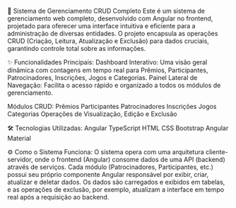 🚀 Sistema de Gerenciamento CRUD Completo
Este é um sistema de gerenciamento web completo, desenvolvido com Angular no frontend, projetado para oferecer uma interface intuitiva e eficiente para a administração de diversas entidades. O projeto encapsula as operações CRUD (Criação, Leitura, Atualização e Exclusão) para dados cruciais, garantindo controle total sobre as informações.

✨ Funcionalidades Principais:
Dashboard Interativo: Uma visão geral dinâmica com contagens em tempo real para Prêmios, Participantes, Patrocinadores, Inscrições, Jogos e Categorias.
Painel Lateral de Navegação: Facilita o acesso rápido e organizado a todos os módulos de gerenciamento.

Módulos CRUD:
Prêmios
Participantes
Patrocinadores
Inscrições
Jogos
Categorias
Operações de Visualização, Edição e Exclusão

🛠️ Tecnologias Utilizadas:
Angular
TypeScript
HTML
CSS
Bootstrap
Angular Material


⚙️ Como o Sistema Funciona:
O sistema opera com uma arquitetura cliente-servidor, onde o frontend (Angular) consome dados de uma API (backend) através de serviços. Cada módulo (Patrocinadores, Participantes, etc.) possui seu próprio componente Angular responsável por exibir, criar, atualizar e deletar dados. Os dados são carregados e exibidos em tabelas, e as operações de exclusão, por exemplo, atualizam a interface em tempo real após a requisição ao backend.
